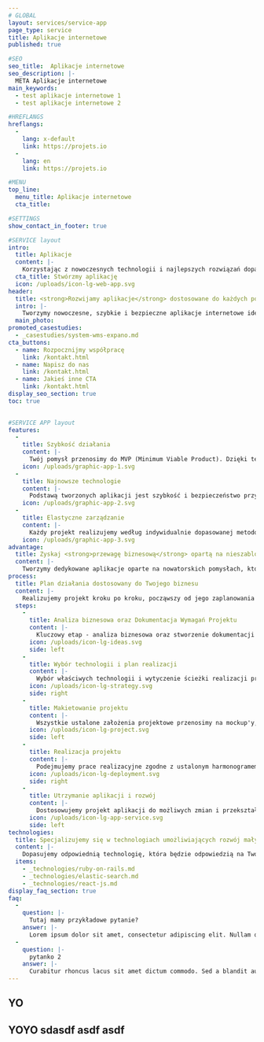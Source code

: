 ```yaml
---
# GLOBAL 
layout: services/service-app
page_type: service
title: Aplikacje internetowe
published: true

#SEO
seo_title:  Aplikacje internetowe
seo_description: |-
  META Aplikacje internetowe
main_keywords:
  - test aplikacje internetowe 1
  - test aplikacje internetowe 2

#HREFLANGS
hreflangs:
  -
    lang: x-default
    link: https://projets.io
  -
    lang: en
    link: https://projets.io

#MENU 
top_line:
  menu_title: Aplikacje internetowe
  cta_title:

#SETTINGS
show_contact_in_footer: true

#SERVICE layout
intro: 
  title: Aplikacje
  content: |-
    Korzystając z nowoczesnych technologii i najlepszych rozwiązań dopasowanych do Twoich potrzeb stworzymy aplikacje internetowe - funkcjonalne, bezpieczne i łatwe w użyciu. Zdobędziesz zaufanie klientów, którzy chętnie będą korzystać z proponowanych przez Ciebie rozwiązań.
  cta_title: Stwórzmy aplikację
  icon: /uploads/icon-lg-web-app.svg  
header:
  title: <strong>Rozwijamy aplikacje</strong> dostosowane do każdych potrzeb biznesowych
  intro: |-
    Tworzymy nowoczesne, szybkie i bezpieczne aplikacje internetowe idealnie dopasowane do Twojego biznesu.
  main_photo:
promoted_casestudies:
  - _casestudies/system-wms-expano.md
cta_buttons:
  - name: Rozpocznijmy współpracę
    link: /kontakt.html
  - name: Napisz do nas
    link: /kontakt.html
  - name: Jakieś inne CTA
    link: /kontakt.html
display_seo_section: true
toc: true 
  

#SERVICE APP layout
features:
  -
    title: Szybkość działania
    content: |-
      Twój pomysł przenosimy do MVP (Minimum Viable Product). Dzięki temu możemy szybko wypuścić projekt, potwierdzić wczesne założenia dotyczące modelu biznesowego i ustalić plan rozwoju.
    icon: /uploads/graphic-app-1.svg
  -
    title: Najnowsze technologie
    content: |-
      Podstawą tworzonych aplikacji jest szybkość i bezpieczeństwo przy jednoczesnym dostosowaniu do indywidualnych potrzeb i celów biznesowych. Wykorzystujemy najnowsze technologie, co czyni aplikacje użytecznymi oraz innowacyjnymi.
    icon: /uploads/graphic-app-2.svg
  -
    title: Elastyczne zarządzanie
    content: |-
      Każdy projekt realizujemy według indywidualnie dopasowanej metodologii. Wykorzystanie Agile umożliwia nam innowacyjne - elastyczne i łatwe zarządzenie projektem. Kierunek rozwoju aplikacji jest elastyczny i otwarty na modyfikację.
    icon: /uploads/graphic-app-3.svg
advantage:
  title: Zyskaj <strong>przewagę biznesową</strong> opartą na nieszablonowych rozwiązaniach
  content: |-
    Tworzymy dedykowane aplikacje oparte na nowatorskich pomysłach, które dają możliwość zdobycia przewagi nad konkurencją. Prowadzą również do realizacji wyznaczonych celów firmy - niezależnie od jej charakteru i wielkości.
process:
  title: Plan działania dostosowany do Twojego biznesu
  content: |-
    Realizujemy projekt kroku po kroku, począwszy od jego zaplanowania do wdrożenia. Jest to gwarancja sukcesu i zadowolenia Twoich klientów.
  steps:
    -
      title: Analiza biznesowa oraz Dokumentacja Wymagań Projektu
      content: |-
        Kluczowy etap - analiza biznesowa oraz stworzenie dokumentacji wymagań projektu pozwalają nam doprecyzować wszelkie funkcjonalności aplikacji i ustalić koszty realizacji.
      icon: /uploads/icon-lg-ideas.svg
      side: left
    -
      title: Wybór technologii i plan realizacji
      content: |-
        Wybór właściwych technologii i wytyczenie ścieżki realizacji projektu ma wpływ na wydajność pracy i umożliwia nam bardzo szybkie wdrożenie. 
      icon: /uploads/icon-lg-strategy.svg
      side: right
    -
      title: Makietowanie projektu
      content: |-
        Wszystkie ustalone założenia projektowe przenosimy na mockup'y, dzięki którym porządkujemy wygląd i treść. Na ich podstawie tworzymy aplikacje internetowe.
      icon: /uploads/icon-lg-project.svg
      side: left
    -
      title: Realizacja projektu
      content: |-
        Podejmujemy prace realizacyjne zgodne z ustalonym harmonogramem - testujemy i monitorujemy zmiany, dzięki czemu określamy ich poprawność i skuteczność.
      icon: /uploads/icon-lg-deployment.svg
      side: right
    -
      title: Utrzymanie aplikacji i rozwój
      content: |-
        Dostosowujemy projekt aplikacji do możliwych zmian i przekształceń, które mogą pojawić się na każdym etapie jego realizacji i wpływać na funkcjonalność. 
      icon: /uploads/icon-lg-app-service.svg
      side: left
technologies:
  title: Specjalizujemy się w technologiach umożliwiających rozwój małych i dużych biznesów oraz startupów
  content: |-
    Dopasujemy odpowiednią technologię, która będzie odpowiedzią na Twoje oczekiwania niezależnie od tego, w jakiej działasz branży i pozwoli Ci zbudować przewagę nad konkurencją.
  items:
    - _technologies/ruby-on-rails.md
    - _technologies/elastic-search.md
    - _technologies/react-js.md
display_faq_section: true
faq:
  -
    question: |-
      Tutaj mamy przykładowe pytanie?
    answer: |-
      Lorem ipsum dolor sit amet, consectetur adipiscing elit. Nullam quis augue pretium, malesuada risus sit amet, dapibus ipsum. Proin a nulla at lorem venenatis egestas vitae in massa. Sed rhoncus est massa, sed fermentum nisl efficitur ultrices. Curabitur laoreet lacus egestas purus vulputate semper. In vulputate consequat fermentum.
  -
    question: |-
      pytanko 2
    answer: |-
      Curabitur rhoncus lacus sit amet dictum commodo. Sed a blandit augue. Nunc at arcu at magna convallis tristique. Etiam ligula sem, suscipit et tempor in, luctus ut ex.
---
```


## YO

## YOYO sdasdf asdf asdf 